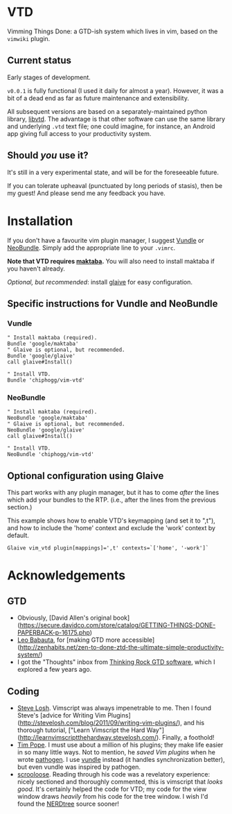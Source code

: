 # VTD

Vimming Things Done: a GTD-ish system which lives in vim, based on the
`vimwiki` plugin.

## Current status

Early stages of development.

`v0.0.1` is fully functional (I used it daily for almost a year). However, it
was a bit of a dead end as far as future maintenance and extensibility.

All subsequent versions are based on a separately-maintained python library,
[libvtd](http://github.com/chiphogg/libvtd).  The advantage is that other
software can use the same library and underlying `.vtd` text file; one could
imagine, for instance, an Android app giving full access to your productivity
system.

## Should _you_ use it?

It's still in a very experimental state, and will be for the foreseeable future.

If you can tolerate upheaval (punctuated by long periods of stasis), then be my
guest!  And please send me any feedback you have.

# Installation

If you don't have a favourite vim plugin manager, I suggest
[Vundle](https://github.com/gmarik/vundle) or
[NeoBundle](https://github.com/Shougo/neobundle.vim).
Simply add the appropriate line to your `.vimrc`.

**Note that VTD requires [maktaba](https://github.com/google/maktaba).**  You
will also need to install maktaba if you haven't already.

_Optional, but recommended_: install [glaive](https://github.com/google/glaive)
for easy configuration.

## Specific instructions for Vundle and NeoBundle

### Vundle

```vim
" Install maktaba (required).
Bundle 'google/maktaba'
" Glaive is optional, but recommended.
Bundle 'google/glaive'
call glaive#Install()

" Install VTD.
Bundle 'chiphogg/vim-vtd'
```

### NeoBundle
```vim
" Install maktaba (required).
NeoBundle 'google/maktaba'
" Glaive is optional, but recommended.
NeoBundle 'google/glaive'
call glaive#Install()

" Install VTD.
NeoBundle 'chiphogg/vim-vtd'
```

## Optional configuration using Glaive

This part works with any plugin manager, but it has to come _after_ the lines
which add your bundles to the RTP.  (i.e., after the lines from the previous
section.)

This example shows how to enable VTD's keymapping (and set it to ",t"), and how
to include the 'home' context and exclude the 'work' context by default.

```vim
Glaive vim_vtd plugin[mappings]=',t' contexts=`['home', '-work']`
```

# Acknowledgements

## GTD

  - Obviously, 
     [David Allen's original book]
     (https://secure.davidco.com/store/catalog/GETTING-THINGS-DONE-PAPERBACK-p-16175.php)
  - [Leo Babauta](http://leobabauta.com/), for
     [making GTD more accessible]
     (http://zenhabits.net/zen-to-done-ztd-the-ultimate-simple-productivity-system/)
  - I got the "Thoughts" inbox from
     [Thinking Rock GTD software](http://www.trgtd.com.au/),
     which I explored a few years ago.

## Coding

  - [Steve Losh](http://stevelosh.com/).
    Vimscript was always impenetrable to me.  Then I found Steve's 
    [advice for Writing Vim Plugins]
    (http://stevelosh.com/blog/2011/09/writing-vim-plugins/),
    and his thorough tutorial,
    ["Learn Vimscript the Hard Way"]
    (http://learnvimscriptthehardway.stevelosh.com/).
    Finally, a foothold!
  - [Tim Pope](http://tpo.pe/).
    I must use about a million of his plugins;
    they make life easier in so many little ways.
    Not to mention, he *saved Vim plugins* when he wrote
    [pathogen](https://github.com/tpope/vim-pathogen/).
    I use [vundle](https://github.com/gmarik/vundle/) instead
    (it handles synchronization better),
    but even vundle was inspired by pathogen.
  - [scrooloose](https://github.com/scrooloose).
    Reading through his code was a revelatory experience:
    nicely sectioned and thoroughly commented,
    this is vimscript that _looks good_.
    It's certainly helped the code for VTD;
    my code for the view window draws *heavily*
    from his code for the tree window.
    I wish I'd found the
    [NERDtree](https://github.com/scrooloose/nerdtree)
    source sooner!
    
